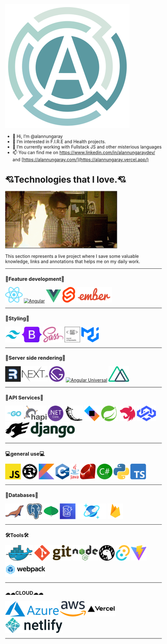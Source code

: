 <img  width="400px" alt="Alan Nungaray" src="public/assets/logo.svg">

- 👋 Hi, I’m @alannungaray
- 👀 I’m interested in F.I.R.E and Health projects.
- 🌱 I’m currently working with Fullstack JS and other misterious languages
- 📫 You can find me on https://www.linkedin.com/in/alannungaraydev/ and [https://alannungaray.com/](https://alannungaray.vercel.app/)

<!---
alannungaray/alannungaray is a ✨ special ✨ repository because its `README.md` (this file) appears on your GitHub profile.
You can click the Preview link to take a look at your changes.
--->


# 💘Technologies that I love.💘 

<img alt="I love coding" src="public/assets/flame-fire.gif">

This section represents a live project where I save some valuable knowledge, links and annotations that helps me on my daily work. 

<hr/>

### 🧠Feature development🧠 

[<img height="50px" alt="ReactJS" src="docs/reactjs/assets/logo.svg"/>](docs/reactjs/index.md)
[<img height="50px" alt="Angular" src="https://raw.githubusercontent.com/angular/angular/main/aio/src/assets/images/logos/angular/angular.png"/>](docs/angular/index.md)
[<img height="42px" alt="Vue" src="docs/vue/assets/logo.svg"/>](docs/vue/index.md)
[<img height="50px" alt="Svelte" src="docs/svelte/assets/logo.svg"/>](docs/svelte/index.md)
[<img height="50px" alt="EmberJS" src="https://raw.githubusercontent.com/emberjs/website/master/source/images/brand/ember_Ember-Light.png"/>](docs/emberjs/index.md)

<hr/>

### 💅Styling💅 

[<img  height="50px" alt="TailWindCSS" src="docs/tailwind/assets/logo.svg"/>](docs/tailwind/index.md)
[<img  height="50px" alt="Bootstrap" src="docs/bootstrap/assets/logo.svg"/>](docs/bootstrap/index.md)
[<img  height="50px" alt="Sass" src="docs/sass/assets/logo.svg"/>](docs/sass/index.md)
[<img  height="50px" alt="Styled Components" src="docs/styled_components/assets/logo.svg"/>](docs/styled_components/index.md)
[<img  height="50px" alt="MUI" src="docs/mui/assets/logo.svg"/>](docs/mui/index.md)

<hr/>

### 🧐Server side rendering🧐 

[<img  height="50px" alt="Remix" src="docs/remix/assets/logo.svg"/>](docs/remix/index.md)
[<img  height="50px" alt="Next" src="docs/nextjs/assets/logo.svg"/>](docs/nextjs/index.md)
[<img  height="50px" alt="Gatsby" src="docs/gatsby/assets/logo.svg"/>](docs/gatsby/index.md)
[<img height="50px" alt="Angular Universal" src="https://raw.githubusercontent.com/angular/angular/main/aio/src/assets/images/logos/angular/angular.png"/>](docs/angular_universal/index.md)
[<img height="50px" alt="Nuxt" src="docs/nuxtjs/assets/logo.svg"/>](docs/nuxtjs/index.md)

<hr/>

### 💌API Services💌 

[<img height="50px" alt="GO" src="docs/go/assets/logo.svg"/>](docs/go/index.md)
[<img height="50px" alt="Hapi" src="docs/hapi/assets/logo.svg"/>](docs/hapi/index.md)
[<img height="50px" alt=".NET Core" src="docs/netcore/assets/logo.svg"/>](docs/netcore/index.md)
[<img height="50px" alt="Flask" src="docs/flask/assets/logo.svg"/>](docs/flask/index.md)
[<img height="50px" alt="Ktor" src="docs/ktor/assets/logo.svg"/>](docs/ktor/index.md)
[<img height="50px" alt="Spring" src="docs/spring/assets/logo.svg"/>](docs/spring/index.md)
[<img height="50px" alt="NestJS" src="docs/nestjs/assets/logo.svg"/>](docs/nestjs/index.md)
[<img height="50px" alt="LOOPBACK" src="docs/loopback/assets/logo.svg"/>](docs/loopback/index.md)
[<img height="50px" alt="Fastify" src="docs/fastify/assets/logo.svg"/>](docs/fastify/index.md)
[<img height="50px" alt="Django" src="docs/django/assets/logo.svg"/>](docs/django/index.md)

<hr/>

### 💻general use💻 

 [<img height="50px" alt="JavaScript" src="docs/typescript/assets/logo-js.svg"/>](docs/typescript/index.md)
 [<img height="50px" alt="Rust" src="docs/rust/assets/logo.svg"/>](docs/rust/index.md)
 [<img height="50px" alt="Kotlin" src="docs/kotlin/assets/logo.svg"/>](docs/kotlin/index.md)
 [<img height="50px" alt="C++" src="docs/cplusplus/assets/logo.svg"/>](docs/cplusplus/index.md)
 [<img height="50px" alt="JAVA" src="docs/java/assets/logo.svg"/>](docs/java/index.md)
 [<img height="50px" alt="Ruby" src="docs/ruby/assets/logo.svg"/>](docs/ruby/index.md)
 [<img height="50px" alt="C#" src="docs/csharp/assets/logo.png"/>](docs/csharp/index.md)
 [<img height="50px" alt="Python" src="docs/python/assets/logo.svg"/>](docs/python/index.md)
 [<img height="50px" alt="Typescript" src="docs/typescript/assets/logo.svg"/>](docs/typescript/index.md)


<hr/>

### 📃Databases📃 

 [<img  height="50px" alt="MariaDB" src="docs/mariadb/assets/logo.svg"/>](docs/mariadb/index.md)
 [<img  height="50px" alt="PostgreSQL" src="docs/postgresql/assets/logo.svg"/>](docs/postgresql/index.md)
 [<img  height="50px" alt="MongoDB" src="docs/mongodb/assets/logo.svg" width="50px"/>](docs/mongodb/index.md)
 [<img  height="50px" alt="DynamoDB" src="docs/dynamo/assets/logo.svg"/>](docs/dynamo/index.md)
 [<img  height="50px" alt="CosmosDB" src="docs/cosmos/assets/logo.png"/>](docs/cosmos/index.md)
[<img  height="50px" alt="Firebase" src="docs/firebase/assets/logo.svg"/>](docs/firebase/index.md)

<hr/>

### 🛠Tools🛠 

 [<img  height="50px" alt="Docker" src="docs/docker/assets/logo.svg"/>](docs/docker/index.md)
 [<img  height="50px" alt="Git" src="docs/git/assets/logo.svg"/>](docs/git/index.md)
 [<img  height="50px" alt="NodeJS" src="docs/nodejs/assets/logo.svg"/>](docs/nodejs/index.md)
 [<img  height="50px" alt="Deno" src="docs/deno/assets/logo.svg"/>](docs/deno/index.md)
 [<img  height="50px" alt="Tauri" src="docs/tauri/assets/logo.svg"/>](docs/tauri/index.md)
 [<img  height="50px" alt="Vite" src="docs/vite/assets/logo.svg"/>](docs/vite/index.md)
 [<img  height="50px" alt="Webpack" src="docs/webpack/assets/logo.svg"/>](docs/webpack/index.md)

<hr/>

### ☁☁CLOUD☁☁

 [<img  height="50px" alt="Azure" src="docs/azure/assets/logo.svg"/>](docs/azure/index.md)
 [<img  height="50px" alt="AWS" src="docs/aws/assets/logo.svg"/>](docs/aws/index.md)
 [<img  height="50px" alt="Vercel" src="docs/vercel/assets/logo.png"/>](docs/vercel/index.md)
 [<img  height="50px" alt="Netlify" src="docs/netlify/assets/logo.svg"/>](docs/netlify/index.md)

<hr/>

